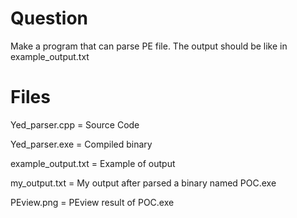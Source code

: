 # Question
Make a program that can parse PE file. The output should be like in example_output.txt

# Files
Yed_parser.cpp = Source Code

Yed_parser.exe = Compiled binary

example_output.txt = Example of output

my_output.txt = My output after parsed a binary named POC.exe

PEview.png = PEview result of POC.exe

